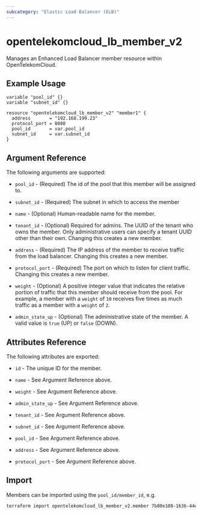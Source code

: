 ```yaml
---
subcategory: "Elastic Load Balancer (ELB)"
---
```


# opentelekomcloud_lb_member_v2

Manages an Enhanced Load Balancer member resource within OpenTelekomCloud.

## Example Usage

```hcl
variable "pool_id" {}
variable "subnet_id" {}

resource "opentelekomcloud_lb_member_v2" "member1" {
  address       = "192.168.199.23"
  protocol_port = 8080
  pool_id       = var.pool_id
  subnet_id     = var.subnet_id
}
```

## Argument Reference

The following arguments are supported:

* `pool_id` - (Required) The id of the pool that this member will be
  assigned to.

* `subnet_id` - (Required) The subnet in which to access the member

* `name` - (Optional) Human-readable name for the member.

* `tenant_id` - (Optional) Required for admins. The UUID of the tenant who owns
  the member.  Only administrative users can specify a tenant UUID
  other than their own. Changing this creates a new member.

* `address` - (Required) The IP address of the member to receive traffic from
  the load balancer. Changing this creates a new member.

* `protocol_port` - (Required) The port on which to listen for client traffic.
  Changing this creates a new member.

* `weight` - (Optional)  A positive integer value that indicates the relative
  portion of traffic that this member should receive from the pool. For
  example, a member with a `weight` of `10` receives five times as much traffic
  as a member with a `weight` of `2`.

* `admin_state_up` - (Optional) The administrative state of the member.
  A valid value is `true` (UP) or `false` (DOWN).

## Attributes Reference

The following attributes are exported:

* `id` - The unique ID for the member.

* `name` - See Argument Reference above.

* `weight` - See Argument Reference above.

* `admin_state_up` - See Argument Reference above.

* `tenant_id` - See Argument Reference above.

* `subnet_id` - See Argument Reference above.

* `pool_id` - See Argument Reference above.

* `address` - See Argument Reference above.

* `protocol_port` - See Argument Reference above.

## Import

Members can be imported using the `pool_id/member_id`, e.g.

```sh
terraform import opentelekomcloud_lb_member_v2.member 7b80e108-1636-44e5-aece-986b0052b7dd/1bb93b8b-37a4-4b50-92cc-daa4c89d4e4c
```

